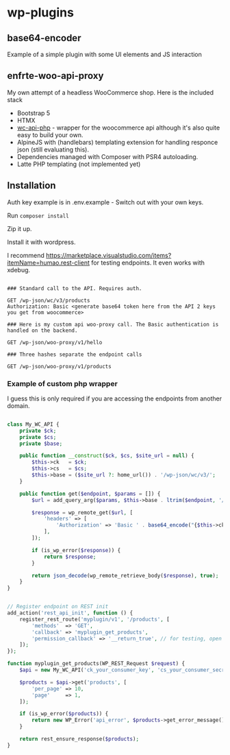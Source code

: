 # wp-plugins

## base64-encoder

Example of a simple plugin with some UI elements and JS interaction

## enfrte-woo-api-proxy

My own attempt of a headless WooCommerce shop. Here is the included stack 

* Bootstrap 5
* HTMX
* [wc-api-php](https://github.com/woocommerce/wc-api-php) - wrapper for the woocommerce api although it's also quite easy to build your own.
* AlpineJS with (handlebars) templating extension for handling responce json (still evaluating this).
* Dependencies managed with Composer with PSR4 autoloading. 
* Latte PHP templating (not implemented yet)

## Installation 

Auth key example is in .env.example - Switch out with your own keys. 

Run `composer install`

Zip it up. 

Install it with wordpress.

I recommend https://marketplace.visualstudio.com/items?itemName=humao.rest-client for testing endpoints. It even works with xdebug. 

```

### Standard call to the API. Requires auth. 

GET /wp-json/wc/v3/products
Authorization: Basic <generate base64 token here from the API 2 keys you get from woocommerce>

### Here is my custom api woo-proxy call. The Basic authentication is handled on the backend. 

GET /wp-json/woo-proxy/v1/hello

### Three hashes separate the endpoint calls

GET /wp-json/woo-proxy/v1/products

```

### Example of custom php wrapper

I guess this is only required if you are accessing the endpoints from another domain. 

```php

class My_WC_API {
    private $ck;
    private $cs;
    private $base;

    public function __construct($ck, $cs, $site_url = null) {
        $this->ck   = $ck;
        $this->cs   = $cs;
        $this->base = ($site_url ?: home_url()) . '/wp-json/wc/v3/';
    }

    public function get($endpoint, $params = []) {
        $url = add_query_arg($params, $this->base . ltrim($endpoint, '/'));

        $response = wp_remote_get($url, [
            'headers' => [
                'Authorization' => 'Basic ' . base64_encode("{$this->ck}:{$this->cs}"),
            ],
        ]);

        if (is_wp_error($response)) {
            return $response;
        }

        return json_decode(wp_remote_retrieve_body($response), true);
    }
}


// Register endpoint on REST init
add_action('rest_api_init', function () {
    register_rest_route('myplugin/v1', '/products', [
        'methods'  => 'GET',
        'callback' => 'myplugin_get_products',
        'permission_callback' => '__return_true', // for testing, open access
    ]);
});

function myplugin_get_products(WP_REST_Request $request) {
    $api = new My_WC_API('ck_your_consumer_key', 'cs_your_consumer_secret');

    $products = $api->get('products', [
        'per_page' => 10,
        'page'     => 1,
    ]);

    if (is_wp_error($products)) {
        return new WP_Error('api_error', $products->get_error_message(), ['status' => 500]);
    }

    return rest_ensure_response($products);
}

```